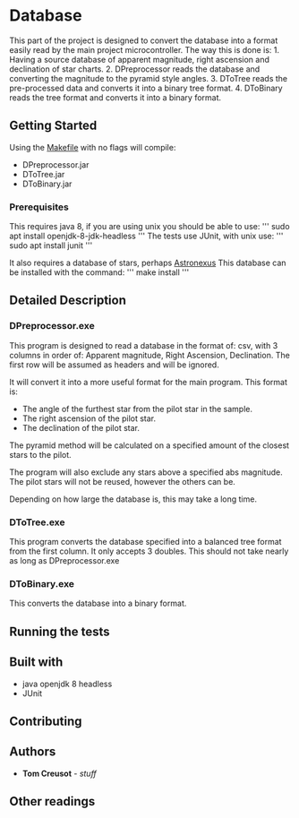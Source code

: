 # Database
This part of the project is designed to convert the database into a format easily read by the main project microcontroller.
The way this is done is:
	1. Having a source database of apparent magnitude, right ascension and declination of star charts.
	2. DPreprocessor 	reads the database and converting the magnitude to the pyramid style angles.
	3. DToTree 			reads the pre-processed data and converts it into a binary tree format.
	4. DToBinary		reads the tree format and converts it into a binary format.




## Getting Started
Using the [Makefile](Makefile) with no flags will compile:
* DPreprocessor.jar
* DToTree.jar
* DToBinary.jar




### Prerequisites
This requires java 8, if you are using unix you should be able to use:
'''
sudo apt install openjdk-8-jdk-headless
'''
The tests use JUnit, with unix use:
'''
sudo apt install junit
'''

It also requires a database of stars, perhaps [Astronexus](http://www.astronexus.com/hyg)
This database can be installed with the command:
'''
make install
'''




## Detailed Description

### DPreprocessor.exe
This program is designed to read a database in the format of:
csv, with 3 columns in order of:
Apparent magnitude, Right Ascension, Declination.
The first row will be assumed as headers and will be ignored.

It will convert it into a more useful format for the main program.
This format is:
* The angle of the furthest star from the pilot star in the sample.
* The right ascension of the pilot star.
* The declination of the pilot star.

The pyramid method will be calculated on a specified amount of the closest stars to the pilot.

The program will also exclude any stars above a specified abs magnitude.
The pilot stars will not be reused, however the others can be.

Depending on how large the database is, this may take a long time.

### DToTree.exe
This program converts the database specified into a balanced tree format from the first column.
It only accepts 3 doubles.
This should not take nearly as long as DPreprocessor.exe

### DToBinary.exe
This converts the database into a binary format.




## Running the tests





## Built with
* java openjdk 8 headless
* JUnit

## Contributing

## Authors
* **Tom Creusot** - *stuff*

## Other readings
